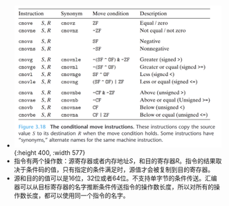 - ![image.png](../assets/image_1653286504384_0.png){:height 400, :width 577}
- 指令有两个操作数：源寄存器或者内存地址$S$，和目的寄存器$R$。指令的结果取决于条件码的值，只有指定的条件满足时，源值才会被复制到目的寄存器。
- 源和目的的值可以是16位，32位或者64位。不支持单字节的条件传送。汇编器可以从目标寄存器的名字推断条件传送指令的操作数长度，所以对所有的操作数长度，都可以使用同一个指令的名字。